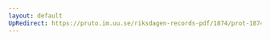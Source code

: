 ```yaml
---
layout: default
UpRedirect: https://pruto.im.uu.se/riksdagen-records-pdf/1874/prot-1874--fk--328.pdf
---
```

